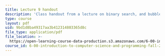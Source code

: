```yaml
---
title: Lecture 9 handout
description: 'Class handout from a lecture on binary search, and bubble and selection sorts.'
type: course
layout: pdf
uid: 9bd1d8ba49317aa3b412314803365d8c
file_type: application/pdf
file_location: >-
  https://open-learning-course-data-production.s3.amazonaws.com/6-00-introduction-to-computer-science-and-programming-fall-2008/9bd1d8ba49317aa3b412314803365d8c_lec9.pdf
course_id: 6-00-introduction-to-computer-science-and-programming-fall-2008
---
```

